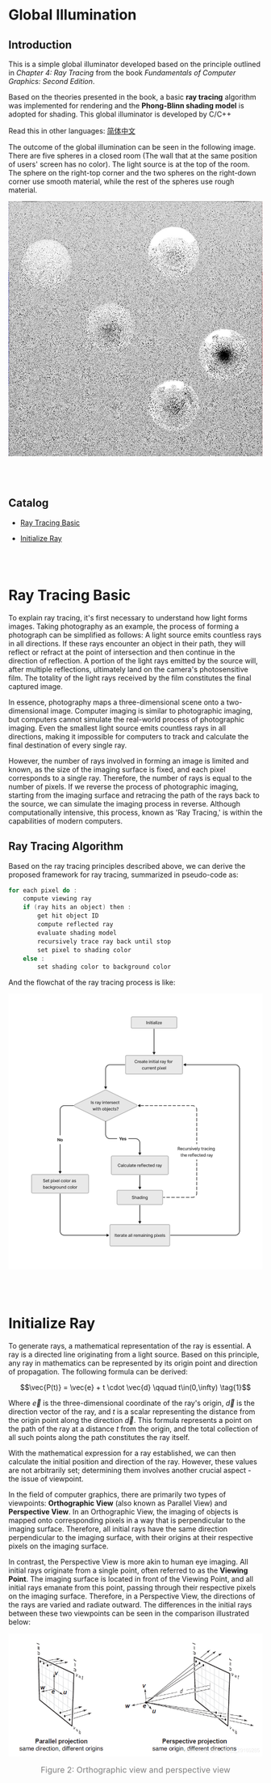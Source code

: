 # Global Illumination

## Introduction

This is a simple global illuminator developed based on the principle outlined in *Chapter 4: Ray Tracing* from the book *Fundamentals of Computer Graphics: Second Edition*. 

Based on the theories presented in the book, a basic **ray tracing** algorithm was implemented for rendering and the **Phong-Blinn shading model** is adopted for shading. This global illuminator is developed by C/C++


Read this in other languages:
[简体中文](https://blog.csdn.net/qq_29169285/article/details/117327116)

The outcome of the global illumination can be seen in the following image. There are five spheres in a closed room (The wall that at the same position of users' screen has no color). The light source is at the top of the room. The sphere on the right-top corner and the two spheres on the right-down corner use smooth material, while the rest of the spheres use rough material.

![Outcome](./Outcome.jpg)




<br></br>

## Catalog

+ [Ray Tracing Basic](#RayTracing)

+ [Initialize Ray](#InitializeRay)




<br></br>
<a id="RayTracing"></a>

# Ray Tracing Basic

To explain ray tracing, it's first necessary to understand how light forms images. Taking photography as an example, the process of forming a photograph can be simplified as follows: A light source emits countless rays in all directions. If these rays encounter an object in their path, they will reflect or refract at the point of intersection and then continue in the direction of reflection. A portion of the light rays emitted by the source will, after multiple reflections, ultimately land on the camera's photosensitive film. The totality of the light rays received by the film constitutes the final captured image.

In essence, photography maps a three-dimensional scene onto a two-dimensional image. Computer imaging is similar to photographic imaging, but computers cannot simulate the real-world process of photographic imaging. Even the smallest light source emits countless rays in all directions, making it impossible for computers to track and calculate the final destination of every single ray.

However, the number of rays involved in forming an image is limited and known, as the size of the imaging surface is fixed, and each pixel corresponds to a single ray. Therefore, the number of rays is equal to the number of pixels. If we reverse the process of photographic imaging, starting from the imaging surface and retracing the path of the rays back to the source, we can simulate the imaging process in reverse. Although computationally intensive, this process, known as 'Ray Tracing,' is within the capabilities of modern computers.

## Ray Tracing Algorithm

Based on the ray tracing principles described above, we can derive the proposed framework for ray tracing, summarized in pseudo-code as:

```java
for each pixel do :
    compute viewing ray
    if (ray hits an object) then :
        get hit object ID
        compute reflected ray 
        evaluate shading model
        recursively trace ray back until stop
        set pixel to shading color
    else :
        set shading color to background color
```

And the flowchat of the ray tracing process is like:

<p align="center"><img src="./Documents/Images/RayTracing.png" width="750px" ></p>





<br></br>
<a id="InitializeRay"></a>

# Initialize Ray

To generate rays, a mathematical representation of the ray is essential. A ray is a directed line originating from a light source. Based on this principle, any ray in mathematics can be represented by its origin point and direction of propagation. The following formula can be derived:

$$\vec{P(t)} = \vec{e} + t \cdot \vec{d}  \qquad  t\in(0,\infty) \tag{1}$$

Where $\vec{e}$ is the three-dimensional coordinate of the ray's origin, $\vec{d}$ is the direction vector of the ray, and $t$ is a scalar representing the distance from the origin point along the direction $\vec{d}$. This formula represents a point on the path of the ray at a distance $t$ from the origin, and the total collection of all such points along the path constitutes the ray itself.

With the mathematical expression for a ray established, we can then calculate the initial position and direction of the ray. However, these values are not arbitrarily set; determining them involves another crucial aspect - the issue of viewpoint.

In the field of computer graphics, there are primarily two types of viewpoints: **Orthographic View** (also known as Parallel View) and **Perspective View**. In an Orthographic View, the imaging of objects is mapped onto corresponding pixels in a way that is perpendicular to the imaging surface. Therefore, all initial rays have the same direction perpendicular to the imaging surface, with their origins at their respective pixels on the imaging surface.

In contrast, the Perspective View is more akin to human eye imaging. All initial rays originate from a single point, often referred to as the **Viewing Point**. The imaging surface is located in front of the Viewing Point, and all initial rays emanate from this point, passing through their respective pixels on the imaging surface. Therefore, in a Perspective View, the directions of the rays are varied and radiate outward. The differences in the initial rays between these two viewpoints can be seen in the comparison illustrated below:

<p align="center"><img src="./Documents/Images/OrthographicAndPerspective.png" width="750px" > </p>

<p align="center"> <font size=3 color=grey>Figure 2: Orthographic view and perspective view </font></p>